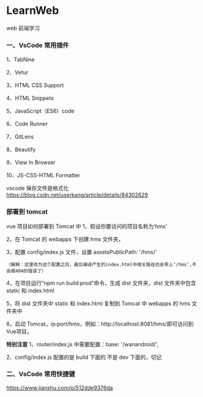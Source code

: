 # LearnWeb

web 前端学习

### 一、VsCode 常用插件

1、TabNine

2、Vetur

3、HTML CSS Support

4、HTML Snippets

5、JavaScript（ES6）code

6、Code Runner

7、GitLens

8、Beautify

9、View In Browser

10、JS-CSS-HTML Formatter

vscode 保存文件是格式化
https://blog.csdn.net/userkang/article/details/84302629

### 部署到 tomcat

vue 项目如何部署到 Tomcat 中
1，假设你要访问的项目名称为‘hms’

2，在 Tomcat 的 webapps 下创建 hms 文件夹，

3，配置 config/index.js 文件，设置 assetsPublicPath: '/hms/'

    （解释：这里改为这个配置之后，最后编译产生的index.html中相关路径也会带上‘/hms’,不会报404的错误了）

4，在项目运行“npm run build:prod”命令，生成 dist 文件夹，dist 文件夹中包含 static 和 index.html

5，将 dist 文件夹中 static 和 index.html 复制到 Tomcat 中 webapps 的 hms 文件夹中

6，启动 Tomcat，ip:port/hms，例如：http://localhost:8081/hms/即可访问到Vue项目。

**特别注意**
1、router/index.js 中需要配置：base: '/wanandroid/',

2、config/index.js 配置的是 build 下面的 不是 dev 下面的，切记

### 二、VsCode 常用快捷键

https://www.jianshu.com/p/512dde9376da
